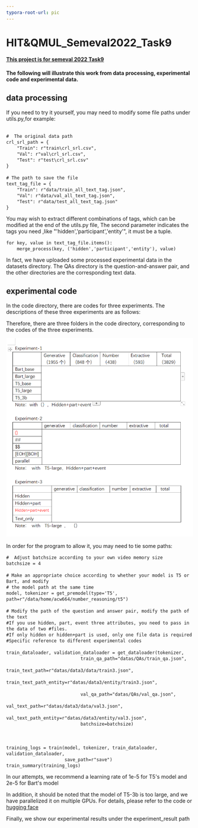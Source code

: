 ```yaml
---
typora-root-url: pic
---
```


# HIT&QMUL_Semeval2022_Task9
#### **[This project is for semeval 2022 Task9](https://competitions.codalab.org/competitions/34056#participate)**

#### The following will illustrate this work from data processing,  experimental code and experimental data.

## data processing

If you need to try it yourself, you may need to modify some file paths under utils.py,for example:

```

#  The original data path
crl_srl_path = {
    "Train": r"train\crl_srl.csv",
    "Val": r"val\crl_srl.csv",
    "Test": r"test\crl_srl.csv"
}

# The path to save the file
text_tag_file = {
    "Train": r"data/train_all_text_tag.json",
    "Val": r"data/val_all_text_tag.json",
    "Test": r"data/test_all_text_tag.json"
}
```

You may wish to extract different combinations of tags, which can be modified at the end of the utils.py file, The second parameter indicates the tags you need ,like "'hidden','participant','entity'", it must be a tuple.

```
for key, value in text_tag_file.items():
    merge_process(key, ('hidden','participant','entity'), value)
```

In fact, we have uploaded some processed experimental data in the datasets directory. The QAs directory is the question-and-answer pair, and the other directories are the corresponding text data.

## experimental code 

In the code directory, there are codes for three experiments. The descriptions of these three experiments are as follows: 

Therefore, there are three folders in the code directory, corresponding to the codes of the three experiments.

![](pic/1.png)



In order for the program to allow it, you may need to tie some paths:

```
#  Adjust batchsize according to your own video memory size
batchsize = 4

# Make an appropriate choice according to whether your model is T5 or Bart, and modify 
# the model path at the same time
model, tokenizer = get_premodel(type='T5', path=r"/data/home/acw664/number_reasoning/t5")

# Modify the path of the question and answer pair, modify the path of the text
#If you use hidden, part, event three attributes, you need to pass in the data of two #files.
#If only hidden or hidden+part is used, only one file data is required
#Specific reference to different experimental codes

train_dataloader, validation_dataloader = get_dataloader(tokenizer,                                                     
							train_qa_path="datas/QAs/train_qa.json",                                                 
							train_text_path=r"datas/data3/data/train3.json",
							train_text_path_entity=r"datas/data3/entity/train3.json",                                 

							val_qa_path="datas/QAs/val_qa.json",
							val_text_path=r"datas/data3/data/val3.json",
							val_text_path_entity=r"datas/data3/entity/val3.json",
							batchsize=batchsize)
							  
							  
							  
training_logs = train(model, tokenizer, train_dataloader, validation_dataloader,
                      save_path=r"save")
train_summary(training_logs)
```

In our attempts, we recommend a learning rate of 1e-5 for T5's model and 2e-5 for Bart's model



In addition, it should be noted that the model of T5-3b is too large, and we have parallelized it on multiple GPUs. For details, please refer to the code or [hugging face](https://huggingface.co/docs/transformers/model_doc/t5)



Finally, we show our experimental results under the experiment_result path



